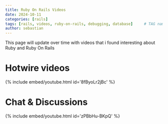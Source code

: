 ```yaml
---
title: Ruby On Rails Videos
date: 2024-10-11
categories: [rails]
tags: [rails, videos, ruby-on-rails, debugging, database]     # TAG names should always be lowercase
author: sebastian
---
```


This page will update over time with videos that i found interesting about Ruby and Ruby On Rails

# Hotwire videos

{% include embed/youtube.html id='8fByoLr2jBc' %} 


# Chat & Discussions

{% include embed/youtube.html id='zPBbHu-BKpQ' %} 